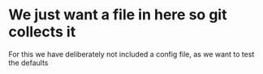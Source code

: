 # We just want a file in here so git collects it

For this we have deliberately not included a config file, as we want to test the defaults
